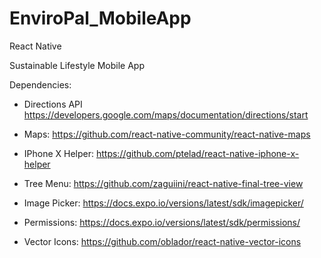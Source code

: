 # EnviroPal_MobileApp
React Native 

Sustainable Lifestyle Mobile App

Dependencies:

- Directions API https://developers.google.com/maps/documentation/directions/start  

- Maps: https://github.com/react-native-community/react-native-maps 

- IPhone X Helper: https://github.com/ptelad/react-native-iphone-x-helper 

- Tree Menu: https://github.com/zaguiini/react-native-final-tree-view  

- Image Picker: https://docs.expo.io/versions/latest/sdk/imagepicker/  

- Permissions: https://docs.expo.io/versions/latest/sdk/permissions/  

- Vector Icons: https://github.com/oblador/react-native-vector-icons 
